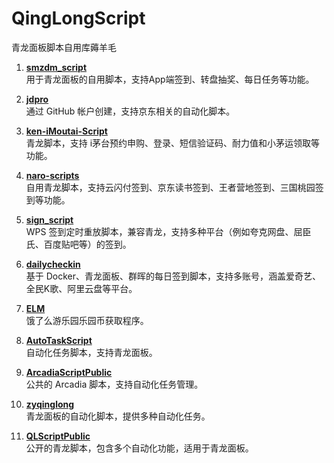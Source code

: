 # QingLongScript
青龙面板脚本自用库薅羊毛

1. **[smzdm_script](https://github.com/hex-ci/smzdm_script)**  
   用于青龙面板的自用脚本，支持App端签到、转盘抽奖、每日任务等功能。

2. **[jdpro](https://github.com/6dylan6/jdpro)**  
   通过 GitHub 帐户创建，支持京东相关的自动化脚本。

3. **[ken-iMoutai-Script](https://github.com/AkenClub/ken-iMoutai-Script)**  
   青龙脚本，支持 i茅台预约申购、登录、短信验证码、耐力值和小茅运领取等功能。

4. **[naro-scripts](https://github.com/NaroisCool/naro-scripts)**  
   自用青龙脚本，支持云闪付签到、京东读书签到、王者营地签到、三国桃园签到等功能。

5. **[sign_script](https://github.com/imoki/sign_script)**  
   WPS 签到定时重放脚本，兼容青龙，支持多种平台（例如夸克网盘、屈臣氏、百度贴吧等）的签到。

6. **[dailycheckin](https://github.com/Sitoi/dailycheckin)**  
   基于 Docker、青龙面板、群晖的每日签到脚本，支持多账号，涵盖爱奇艺、全民K歌、阿里云盘等平台。

7. **[ELM](https://github.com/lu0b0/ELM)**  
   饿了么游乐园乐园币获取程序。

8. **[AutoTaskScript](https://github.com/sudojia/AutoTaskScript)**  
   自动化任务脚本，支持青龙面板。

9. **[ArcadiaScriptPublic](https://github.com/zjk2017/ArcadiaScriptPublic)**  
   公共的 Arcadia 脚本，支持自动化任务管理。

10. **[zyqinglong](https://github.com/linbailo/zyqinglong)**  
   青龙面板的自动化脚本，提供多种自动化任务。

11. **[QLScriptPublic](https://github.com/smallfawn/QLScriptPublic)**  
   公开的青龙脚本，包含多个自动化功能，适用于青龙面板。



